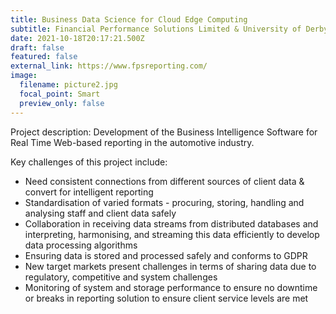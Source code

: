 ```yaml
---
title: Business Data Science for Cloud Edge Computing
subtitle: Financial Performance Solutions Limited & University of Derby (KTP)
date: 2021-10-18T20:17:21.500Z
draft: false
featured: false
external_link: https://www.fpsreporting.com/
image:
  filename: picture2.jpg
  focal_point: Smart
  preview_only: false
---
```

Project description: Development of the Business Intelligence Software for Real Time Web-based reporting in the automotive industry. 

Key challenges of this project include:

* Need consistent connections from different sources of client data & convert for intelligent reporting
* Standardisation of varied formats - procuring, storing, handling and analysing staff and client data safely
* Collaboration in receiving data streams from distributed databases and interpreting, harmonising, and streaming this data efficiently to develop data processing algorithms
* Ensuring data is stored and processed safely and conforms to GDPR
* New target markets present challenges in terms of sharing data due to regulatory, competitive and system challenges
* Monitoring of system and storage performance to ensure no downtime or breaks in reporting solution to ensure client service levels are met